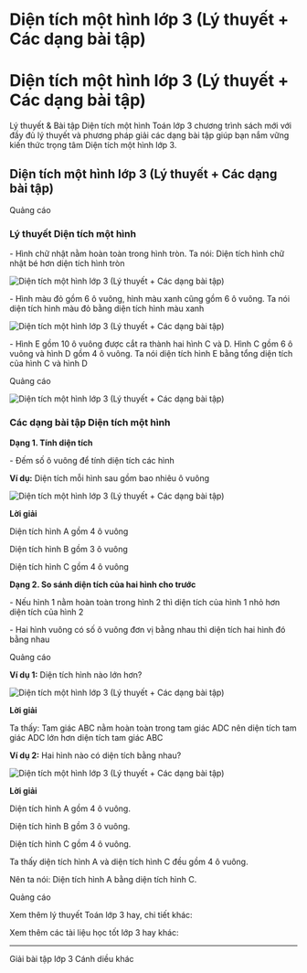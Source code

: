 # Diện tích một hình lớp 3 (Lý thuyết + Các dạng bài tập)

# Diện tích một hình lớp 3 (Lý thuyết + Các dạng bài tập)

Lý thuyết & Bài tập Diện tích một hình Toán lớp 3 chương trình sách mới với đầy đủ lý thuyết và phương pháp giải các dạng bài tập giúp bạn nắm vững kiến thức trọng tâm Diện tích một hình lớp 3.

## Diện tích một hình lớp 3 (Lý thuyết + Các dạng bài tập)

Quảng cáo

### Lý thuyết Diện tích một hình

\- Hình chữ nhật nằm hoàn toàn trong hình tròn. Ta nói: Diện tích hình chữ nhật bé hơn diện tích hình tròn

![Diện tích một hình lớp 3 \(Lý thuyết + Các dạng bài tập\)](https://vietjack.com/toan-3-cd/images/ly-thuyet-dien-tich-mot-hinh.PNG)

\- Hình màu đỏ gồm 6 ô vuông, hình màu xanh cũng gồm 6 ô vuông. Ta nói diện tích hình màu đỏ bằng diện tích hình màu xanh

![Diện tích một hình lớp 3 \(Lý thuyết + Các dạng bài tập\)](https://vietjack.com/toan-3-cd/images/ly-thuyet-dien-tich-mot-hinh-a.PNG)

\- Hình E gồm 10 ô vuông được cắt ra thành hai hình C và D. Hình C gồm 6 ô vuông và hình D gồm 4 ô vuông. Ta nói diện tích hình E bằng tổng diện tích của hình C và hình D

Quảng cáo

![Diện tích một hình lớp 3 \(Lý thuyết + Các dạng bài tập\)](https://vietjack.com/toan-3-cd/images/ly-thuyet-dien-tich-mot-hinh-a1.PNG)

### Các dạng bài tập Diện tích một hình

**Dạng 1. Tính diện tích**

\- Đếm số ô vuông để tính diện tích các hình

**Ví dụ:** Diện tích mỗi hình sau gồm bao nhiêu ô vuông

![Diện tích một hình lớp 3 \(Lý thuyết + Các dạng bài tập\)](https://vietjack.com/toan-3-cd/images/ly-thuyet-dien-tich-mot-hinh-a2.PNG)

**Lời giải**

Diện tích hình A gồm 4 ô vuông

Diện tích hình B gồm 3 ô vuông

Diện tích hình C gồm 4 ô vuông

**Dạng 2. So sánh diện tích của hai hình cho trước**

\- Nếu hình 1 nằm hoàn toàn trong hình 2 thì diện tích của hình 1 nhỏ hơn diện tích của hình 2

\- Hai hình vuông có số ô vuông đơn vị bằng nhau thì diện tích hai hình đó bằng nhau

Quảng cáo

**Ví dụ 1:** Diện tích hình nào lớn hơn?

![Diện tích một hình lớp 3 \(Lý thuyết + Các dạng bài tập\)](https://vietjack.com/toan-3-cd/images/ly-thuyet-dien-tich-mot-hinh-3.PNG)

**Lời giải**

Ta thấy: Tam giác ABC nằm hoàn toàn trong tam giác ADC nên diện tích tam giác ADC lớn hơn diện tích tam giác ABC

**Ví dụ 2:** Hai hình nào có diện tích bằng nhau?

![Diện tích một hình lớp 3 \(Lý thuyết + Các dạng bài tập\)](https://vietjack.com/toan-3-cd/images/ly-thuyet-dien-tich-mot-hinh-3a.PNG)

**Lời giải**

Diện tích hình A gồm 4 ô vuông.

Diện tích hình B gồm 3 ô vuông.

Diện tích hình C gồm 4 ô vuông.

Ta thấy diện tích hình A và diện tích hình C đều gồm 4 ô vuông.

Nên ta nói: Diện tích hình A bằng diện tích hình C.

Quảng cáo

Xem thêm lý thuyết Toán lớp 3 hay, chi tiết khác:

Xem thêm các tài liệu học tốt lớp 3 hay khác:

* * *

Giải bài tập lớp 3 Cánh diều khác
